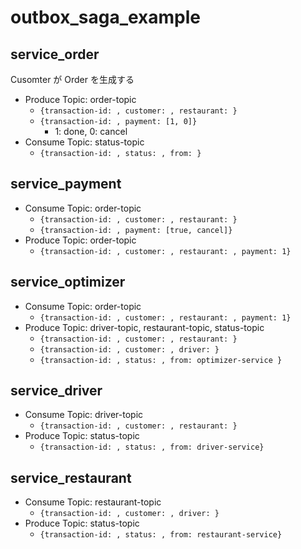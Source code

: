 # outbox_saga_example

## service_order

Cusomter が Order を生成する

* Produce Topic: order-topic
    * `{transaction-id: , customer: , restaurant: }`
    * `{transaction-id: , payment: [1, 0]}`
        * 1: done, 0: cancel
* Consume Topic: status-topic
    * `{transaction-id: , status: , from: }`

## service_payment

* Consume Topic: order-topic
    * `{transaction-id: , customer: , restaurant: }`
    * `{transaction-id: , payment: [true, cancel]}`
* Produce Topic: order-topic
    * `{transaction-id: , customer: , restaurant: , payment: 1}`

## service_optimizer

* Consume Topic: order-topic
    * `{transaction-id: , customer: , restaurant: , payment: 1}`
* Produce Topic: driver-topic, restaurant-topic, status-topic
    * `{transaction-id: , customer: , restaurant: }`
    * `{transaction-id: , customer: , driver: }`
    * `{transaction-id: , status: , from: optimizer-service }`

## service_driver

* Consume Topic: driver-topic
    * `{transaction-id: , customer: , restaurant: }`
* Produce Topic: status-topic
    * `{transaction-id: , status: , from: driver-service}`

## service_restaurant

* Consume Topic: restaurant-topic
    * `{transaction-id: , customer: , driver: }`
* Produce Topic: status-topic
    * `{transaction-id: , status: , from: restaurant-service}`

